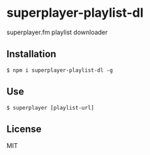 # superplayer-playlist-dl
superplayer.fm playlist downloader

## Installation

    $ npm i superplayer-playlist-dl -g

## Use
    $ superplayer [playlist-url]

## License
MIT
